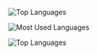 ![Top Languages](https://github.com/jshujshu/jshujshu/raw/master/top-langs.svg)

![Most Used Languages](https://github-readme-stats-beryl-five-45.vercel.app/api?username=jshujshu&show_icons=true&theme=github_dark&count_private=true)

![Top Languages](https://github-readme-stats-beryl-five-45.vercel.app/api/top-langs?username=jshujshu&show_icons=true&theme=github_dark&count_private=true)

<!-- ## Hi there 👋

**jshujshu/jshujshu** is a ✨ _special_ ✨ repository because its `README.md` (this file) appears on your GitHub profile.

Here are some ideas to get you started:

- 🔭 I’m currently working on ...
- 🌱 I’m currently learning ...
- 👯 I’m looking to collaborate on ...
- 🤔 I’m looking for help with ...
- 💬 Ask me about ...
- 📫 How to reach me: ...
- 😄 Pronouns: ...
- ⚡ Fun fact: ...
-->
